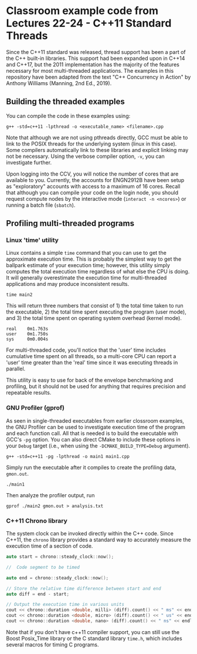 # Classroom example code from Lectures 22-24 - C++11 Standard Threads

Since the C++11 standard was released, thread support has been a part of the C++ built-in libraries.  This support had been expanded upon in C++14 and C++17, but the 2011 implementation has the majority of the features necessary for most multi-threaded applications.  The examples in this repository have been adapted from the text "C++ Concurrency in Action" by Anthony Williams (Manning, 2nd Ed., 2019).

## Building the threaded examples

You can compile the code in these examples using:

```
g++ -std=c++11 -lpthread -o <executable_name> <filename>.cpp
```

Note that although we are not using pthreads directly, GCC must be able to link to the POSIX threads for the underlying system (linux in this case).  Some compilers automatically link to these libraries and explicit linking may not be necessary.  Using the verbose compiler option, `-v`, you can investigate further.

Upon logging into the CCV, you will notice the number of cores that are available to you.  Currently, the accounts for ENGN2912B have been setup as "exploratory" accounts with access to a maximum of 16 cores.  Recall that although you can compile your code on the login node, you should request compute nodes by the interactive mode (`interact -n <ncores>`) or running a batch file (`sbatch`).

## Profiling multi-threaded programs

### Linux 'time' utility

Linux contains a simple `time` command that you can use to get the approximate execution time.  This is probably the simplest way to get the ballpark estimate of your execution time; however, this utility simply computes the total execution time regardless of what else the CPU is doing.  It will generally overestimate the execution time for multi-threaded applications and may produce inconsistent results.

```
time main2
```

This will return three numbers that consist of 1) the total time taken to run the executable, 2) the total time spent executing the program (user mode), and 3) the total time spent on operating system overhead (kernel mode).

```
real	0m1.763s
user	0m1.750s
sys     0m0.004s
```

For multi-threaded code, you'll notice that the 'user' time includes cumulative time spent on all threads, so a multi-core CPU can report a 'user' time greater than the 'real' time since it was executing threads in parallel.

This utility is easy to use for back of the envelope benchmarking and profiling, but it should not be used for anything that requires precision and repeatable results.

### GNU Profiler (gprof)

As seen in single-threaded executables from earlier clossroom examples, the GNU Profiler can be used to investigate execution time of the program and each function call.  All that is needed is to build the executable with GCC's `-pg` option.  You can also direct CMake to include these options in your `Debug` target (i.e., when using the `-DCMAKE_BUILD_TYPE=Debug` argument).

```
g++ -std=c++11 -pg -lpthread -o main1 main1.cpp
```

Simply run the executable after it compiles to create the profiling data, `gmon.out`.

```
./main1
```

Then analyze the profiler output, run

```
gprof ./main2 gmon.out > analysis.txt
```



### C++11 Chrono library

The system clock can be invoked directly within the C++ code.  Since C++11, the `chrono` library provides a standard way to accurately measure the execution time of a section of code.

```c++
auto start = chrono::steady_clock::now();

//  Code segment to be timed

auto end = chrono::steady_clock::now();

// Store the relative time difference between start and end
auto diff = end - start;

// Output the execution time in various units
cout << chrono::duration <double, milli> (diff).count() << " ms" << endl;
cout << chrono::duration <double, micro> (diff).count() << " us" << endl;
cout << chrono::duration <double, nano> (diff).count() << " ns" << endl;
```

Note that if you don't have c++11 compiler support, you can still use the Boost Posix_Time library or the C standard library `time.h`, which includes several macros for timing C programs.
